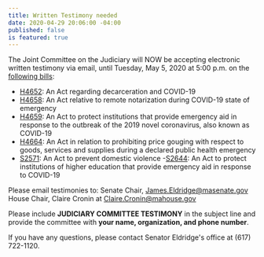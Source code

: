```yaml
---
title: Written Testimony needed
date: 2020-04-29 20:06:00 -04:00
published: false
is featured: true
---
```


The Joint Committee on the Judiciary will NOW be accepting electronic written testimony via email, until Tuesday, May 5, 2020 at 5:00 p.m. on the [following bills](https://malegislature.gov/Events/Hearings/Detail/3479):

* [H4652](https://malegislature.gov/Bills/191/H4652): An Act regarding decarceration and COVID-19
* [H4658](https://malegislature.gov/Bills/191/H4658): An Act relative to remote notarization during COVID-19 state of emergency
* [H4659](https://malegislature.gov/Bills/191/H4659): An Act to protect institutions that provide emergency aid in response to the outbreak of the 2019 novel coronavirus, also known as COVID-19
* [H4664](https://malegislature.gov/Bills/191/H4664): An Act in relation to prohibiting price gouging with respect to goods, services and supplies during a declared public health emergency
* [S2571](https://malegislature.gov/Bills/191/S2571): An Act to prevent domestic violence
-[S2644](https://malegislature.gov/Bills/191/S2664): An Act to protect institutions of higher education that provide emergency aid in response to COVID-19

Please email testimonies to:
Senate Chair, [James.Eldridge@masenate.gov](mailto:James.Eldridge@masenate.gov)
House Chair, Claire Cronin at [Claire.Cronin@mahouse.gov](mailto:Claire.Cronin@mahouse.gov)

Please include **JUDICIARY COMMITTEE TESTIMONY** in the subject line and provide the committee with **your name, organization, and phone number**.

If you have any questions, please contact Senator Eldridge's office at (617) 722-1120.

